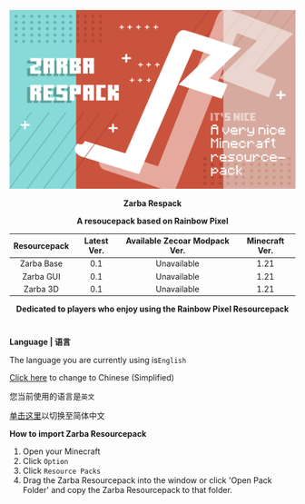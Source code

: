 ![Cover](https://github.com/ZfIxV/Zarba-Respack/blob/main/Zarba%20Respack%20-%20Header.png)
<div align="center">

**Zarba Respack**

**A resoucepack based on Rainbow Pixel**

| Resourcepack | Latest Ver. | Available Zecoar Modpack Ver. | Minecraft Ver. |
| :-: | :-: | :-: | :-: |
| Zarba Base | 0.1 | Unavailable | 1.21 |
| Zarba GUI | 0.1 | Unavailable | 1.21 |
| Zarba 3D | 0.1 | Unavailable | 1.21 |

</div>

<div align="center">
  
**Dedicated to players who enjoy using the Rainbow Pixel Resourcepack**

</div>

#               

**Language | 语言**

The language you are currently using is`English`

[Click here](https://github.com/ZfIxV/Zarba-Respack/tree/main/README.md) to change to Chinese (Simplified)

您当前使用的语言是`英文`

[单击这里](https://github.com/ZfIxV/Zarba-Respack/tree/main/README.md)以切换至简体中文

**How to import Zarba Resourcepack**

1. Open your Minecraft
2. Click `Option`
3. Click `Resource Packs`
4. Drag the Zarba Resourcepack into the window or click 'Open Pack Folder' and copy the Zarba Resourcepack to that folder.